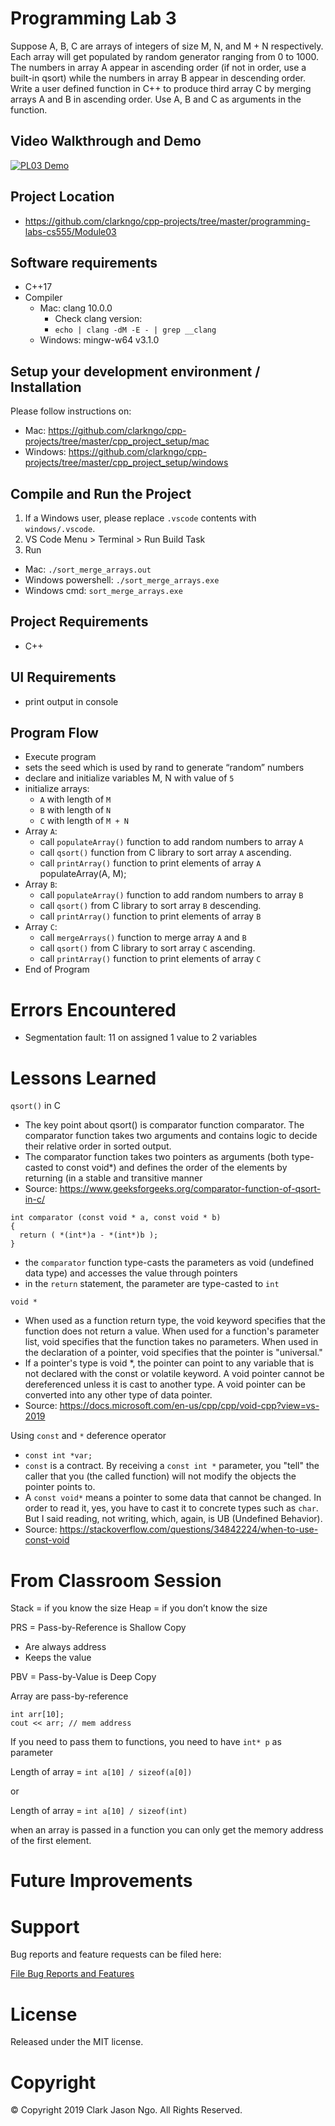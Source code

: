 # Programming Lab 3
Suppose A, B, C are arrays of integers of size M, N, and M + N respectively. Each array will get populated by random generator ranging from 0 to 1000. The numbers in array A appear in ascending order (if not in order, use a built-in qsort) while the numbers in array B appear in descending order. Write a user defined function in C++ to produce third array C by merging arrays A and B in ascending order. Use A, B and C as arguments in the function.

## Video Walkthrough and Demo
[![PL03 Demo](http://img.youtube.com/vi/F4Lnhvygryg/0.jpg)](https://www.youtube.com/watch?v=F4Lnhvygryg "PL03 Demo")

## Project Location
- https://github.com/clarkngo/cpp-projects/tree/master/programming-labs-cs555/Module03

## Software requirements
- C++17
- Compiler
  - Mac: clang 10.0.0
    - Check clang version:
    - `echo | clang -dM -E - | grep __clang`
  - Windows: mingw-w64 v3.1.0

## Setup your development environment / Installation
Please follow instructions on:
- Mac: https://github.com/clarkngo/cpp-projects/tree/master/cpp_project_setup/mac
- Windows: https://github.com/clarkngo/cpp-projects/tree/master/cpp_project_setup/windows

## Compile and Run the Project
1. If a Windows user, please replace `.vscode` contents with `windows/.vscode`.
2. VS Code Menu > Terminal > Run Build Task
3. Run
- Mac: `./sort_merge_arrays.out`
- Windows powershell: `./sort_merge_arrays.exe`
- Windows cmd: `sort_merge_arrays.exe`

## Project Requirements
- C++

## UI Requirements
- print output in console

## Program Flow
- Execute program
- sets the seed which is used by rand to generate “random” numbers
- declare and initialize variables M, N with value of `5`
- initialize arrays:
  - `A` with length of `M`
  - `B` with length of `N`
  - `C` with length of `M + N`
- Array `A`:
  - call `populateArray()` function to add random numbers to array `A`
  - call `qsort()` function from C library to sort array `A` ascending.
  - call `printArray()` function to print elements of array `A`
  populateArray(A, M);
- Array `B`:
  - call `populateArray()` function to add random numbers to array `B`
  - call `qsort()` from C library to sort array `B` descending.
  - call `printArray()` function to print elements of array `B`
- Array `C`:
  - call `mergeArrays()` function to merge array `A` and `B`
  - call `qsort()` from C library to sort array `C` ascending.
  - call `printArray()` function to print elements of array `C`
- End of Program

# Errors Encountered
- Segmentation fault: 11 on assigned 1 value to 2 variables

# Lessons Learned
`qsort()` in C
- The key point about qsort() is comparator function comparator. The comparator function takes two arguments and contains logic to decide their relative order in sorted output.
- The comparator function takes two pointers as arguments (both type-casted to const void*) and defines the order of the elements by returning (in a stable and transitive manner
- Source: https://www.geeksforgeeks.org/comparator-function-of-qsort-in-c/

```
int comparator (const void * a, const void * b)
{
  return ( *(int*)a - *(int*)b );
}
```
- the `comparator` function type-casts the parameters as void (undefined data type) and accesses the value through pointers
- in the `return` statement, the parameter are type-casted to `int`

`void *`
- When used as a function return type, the void keyword specifies that the function does not return a value. When used for a function's parameter list, void specifies that the function takes no parameters. When used in the declaration of a pointer, void specifies that the pointer is "universal."
- If a pointer's type is void *, the pointer can point to any variable that is not declared with the const or volatile keyword. A void pointer cannot be dereferenced unless it is cast to another type. A void pointer can be converted into any other type of data pointer.
- Source: https://docs.microsoft.com/en-us/cpp/cpp/void-cpp?view=vs-2019

Using `const` and `*` deference operator
- `const int *var;`
- `const` is a contract. By receiving a `const int *` parameter, you "tell" the caller that you (the called function) will not modify the objects the pointer points to.
- A `const void*` means a pointer to some data that cannot be changed. In order to read it, yes, you have to cast it to concrete types such as `char`. But I said reading, not writing, which, again, is UB (Undefined Behavior).
- Source: https://stackoverflow.com/questions/34842224/when-to-use-const-void

# From Classroom Session
Stack = if you know the size
Heap = if you don’t know the size

PRS = Pass-by-Reference is Shallow Copy
-	Are always address
-	Keeps the value

PBV = Pass-by-Value is Deep Copy

Array are pass-by-reference

```
int arr[10];
cout << arr; // mem address
```
If you need to pass them to functions, you need to have `int* p` as parameter

Length of array = `int a[10] / sizeof(a[0])`

or

Length of array = `int a[10] / sizeof(int)`

when an array is passed in a function you can only get the memory address of the first element.



# Future Improvements



# Support
Bug reports and feature requests can be filed here:

[File Bug Reports and Features](https://github.com/clarkngo/cpp-projects/issues)
# License
Released under the MIT license.

# Copyright
&copy; Copyright 2019 Clark Jason Ngo. All Rights Reserved.
